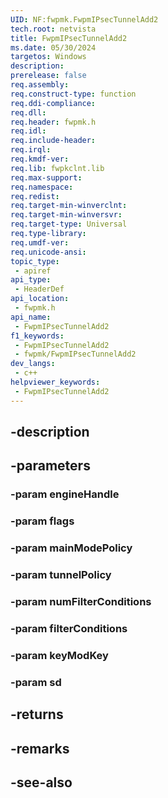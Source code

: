 ```yaml
---
UID: NF:fwpmk.FwpmIPsecTunnelAdd2
tech.root: netvista
title: FwpmIPsecTunnelAdd2
ms.date: 05/30/2024
targetos: Windows
description: 
prerelease: false
req.assembly: 
req.construct-type: function
req.ddi-compliance: 
req.dll: 
req.header: fwpmk.h
req.idl: 
req.include-header: 
req.irql: 
req.kmdf-ver: 
req.lib: fwpkclnt.lib
req.max-support: 
req.namespace: 
req.redist: 
req.target-min-winverclnt: 
req.target-min-winversvr: 
req.target-type: Universal
req.type-library: 
req.umdf-ver: 
req.unicode-ansi: 
topic_type:
 - apiref
api_type:
 - HeaderDef
api_location:
 - fwpmk.h
api_name:
 - FwpmIPsecTunnelAdd2
f1_keywords:
 - FwpmIPsecTunnelAdd2
 - fwpmk/FwpmIPsecTunnelAdd2
dev_langs:
 - c++
helpviewer_keywords:
 - FwpmIPsecTunnelAdd2
---
```


## -description

## -parameters

### -param engineHandle

### -param flags

### -param mainModePolicy

### -param tunnelPolicy

### -param numFilterConditions

### -param filterConditions

### -param keyModKey

### -param sd

## -returns

## -remarks

## -see-also

